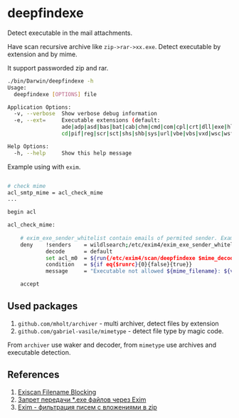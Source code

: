deepfindexe
===========

Detect executable in the mail attachments.

Have scan recursive archive like `zip->rar->xx.exe`.
Detect executable by extension and by mime.

It support passworded zip and rar.

```bash
./bin/Darwin/deepfindexe -h
Usage:
  deepfindexe [OPTIONS] file

Application Options:
  -v, --verbose  Show verbose debug information
  -e, --ext=     Executable extensions (default:
                 ade|adp|asd|bas|bat|cab|chm|cmd|com|cpl|crt|dll|exe|hlp|hta|inf|ins|isp|jse|jar|lib|lnk|mdb|mde|mdz|msc|msi|msp|mst|ole|ocx|p-
                 cd|pif|reg|scr|sct|shs|shb|sys|url|vbe|vbs|vxd|wsc|wsf|wsh)

Help Options:
  -h, --help     Show this help message

```

Example using with `exim`.
 
```bash

# check mime
acl_smtp_mime = acl_check_mime
...

begin acl

acl_check_mime:
  
    # exim_exe_sender_whitelist contain emails of permited sender. Example: *@gmail.com 
    deny 	!senders 	= wildlsearch;/etc/exim4/exim_exe_sender_whitelist
  	        decode 		= default
  	        set acl_m0  = ${run{/etc/exim4/scan/deepfindexe $mime_decoded_filename}}
  	        condition   = ${if eq{$runrc}{0}{false}{true}}
  	        message 	= "Executable not allowed ${mime_filename}: ${value}."

    accept
```

Used packages
-------------
  
1. `github.com/mholt/archiver` - multi archiver, detect files by extension
2. `github.com/gabriel-vasile/mimetype` - detect file type by magic code.

From `archiver` use waker and decoder, from `mimetype` use archives and executable detection.

References
----------

1. [Exiscan Filename Blocking](https://github.com/Exim/exim/wiki/ExiscanFilenameBlocking)
2. [Запрет передачи *.exe файлов через Exim](https://forum.lissyara.su/mta-mail-transfer-agent-f20/zapret-peredachi-exe-fajlov-cherez-exim-t3360.html)
3. [Exim - фильтрация писем с вложениями в zip](https://forum.lissyara.su/mta-mail-transfer-agent-f20/exim-fil-traciya-pisem-s-vlojeniyami-v-zip-t43423.html)
